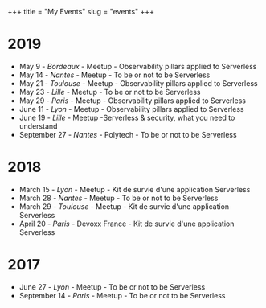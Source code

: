 +++
title = "My Events"
slug = "events"
+++

# 2019
- May 9 - *Bordeaux* - Meetup - Observability pillars applied to Serverless
- May 14 - *Nantes* - Meetup - To be or not to be Serverless
- May 21 - *Toulouse* - Meetup - Observability pillars applied to Serverless
- May 23 - *Lille* - Meetup - To be or not to be Serverless
- May 29 - *Paris* - Meetup - Observability pillars applied to Serverless
- June 11 - *Lyon* - Meetup - Observability pillars applied to Serverless
- June 19 - *Lille* - Meetup -Serverless & security, what you need to understand
- September 27 - *Nantes* - Polytech - To be or not to be Serverless

# 2018
- March 15 - *Lyon* - Meetup - Kit de survie d'une application Serverless
- March 28 - *Nantes* - Meetup - To be or not to be Serverless
- March 29 - *Toulouse* - Meetup - Kit de survie d'une application Serverless
- April 20 - *Paris* - Devoxx France - Kit de survie d'une application Serverless

# 2017
- June 27 - *Lyon* - Meetup - To be or not to be Serverless
- September 14 - *Paris* - Meetup - To be or not to be Serverless
